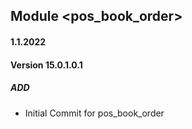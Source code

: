 ## Module <pos_book_order>

#### 1.1.2022
#### Version 15.0.1.0.1
##### ADD
- Initial Commit for pos_book_order
